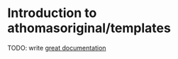 # Introduction to athomasoriginal/templates

TODO: write [great documentation](http://jacobian.org/writing/what-to-write/)
